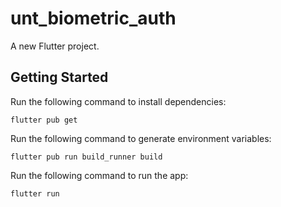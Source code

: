 # unt_biometric_auth

A new Flutter project.

## Getting Started

Run the following command to install dependencies:

```
flutter pub get
```

Run the following command to generate environment variables:

```
flutter pub run build_runner build
```

Run the following command to run the app:

```
flutter run
```
